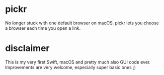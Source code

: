 # pickr
No longer stuck with one default browser on macOS. pickr lets you choose a browser each time you open a link.

# disclaimer
This is my very first Swift, macOS and pretty much also GUI code ever. Improvements are very welcome, especially super basic ones ;)

